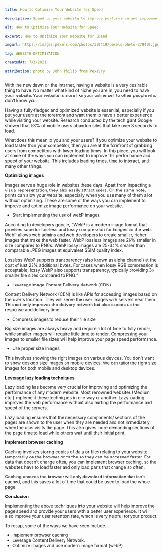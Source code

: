```yaml
---
title: How to Optimize Your Website for Speed

description: Speed up your website to improve performance and implement best practices

alt: How to Optimize Your Website for Speed

excerpt: How to Optimize Your Website for Speed

imgurl: https://images.pexels.com/photos/379419/pexels-photo-379419.jpeg?auto=compress&cs=tinysrgb&w=1600

tag: WEBSITE OPTIMIZATION

createdAt: 7/3/2021

attribution: photo by John Philip from Pexelry
---
```


With the new dawn on the internet, having a website is a very desirable thing to have. No matter what kind of niche you are in, you need to have your website. Your website is more like your online self to other people who don’t know you.

Having a fully-fledged and optimized website is essential, especially if you put your users at the forefront and want them to have a better experience while visiting your website. Research conducted by the tech giant Google showed that 53% of mobile users abandon sites that take over 3 seconds to load.

What does this mean to you and your users? If you optimize your website to load faster than your competitor, then you are at the forefront of grabbing users from competitors with lower loading times.
In this piece, you will look at some of the ways you can implement to improve the performance and speed of your website. This includes loading times, time to interact, and many other things.

**Optimizing images**

Images serve a huge role in websites these days. Apart from impacting a visual representation, they also easily attract users. On the same note, prints can slow your website, especially when you use many of them a lot without optimizing.
These are some of the ways you can implement to improve and optimize image performance on your website.

- Start implementing the use of webP images.

According to developers google, “WebP is a modern image format that provides superior lossless and lossy compression for images on the web. WebP allows web admins and web developers to create smaller, richer images that make the web faster.
WebP lossless images are 26% smaller in size compared to PNGs. WebP lossy images are 25-34% smaller than comparable JPEG images at equivalent SSIM quality index.

Lossless WebP supports transparency (also known as alpha channel) at the cost of just 22% additional bytes. For cases when lossy RGB compression is acceptable, lossy WebP also supports transparency, typically providing 3× smaller file sizes compared to PNG.”

- Leverage image Content Delivery Network (CDN)

Content Delivery Network (CDN) is like APIs for accessing images based on the user's location. They will serve the user images with servers near them. This not only improves the delivery network but also speeds up the response and delivery time.

- Compress images to reduce their file size

Big size images are always heavy and require a lot of time to fully render, while smaller images will require little time to render. Compressing your images to smaller file sizes will help improve your page speed performance.

- Use proper size images

This involves showing the right images on various devices. You don’t want to show desktop size images on mobile devices. We can tailor the right size images for both mobile and desktop devices.

**Leverage lazy loading techniques**

Lazy loading has become very crucial for improving and optimizing the performance of any modern website. Most renowned websites (Medium etc.) implement these techniques in one way or another. Lazy loading improves the web performance without also hurting the performance and speed of the servers.

Lazy loading ensures that the necessary components/ sections of the pages are shown to the user when they are needed and not immediately when the user visits the page. This also gives more demanding sections of the page time to load while others wait until their initial print.

**Implement browser caching**

Caching involves storing copies of data or files relating to your website temporarily on the browser or cache so they can be accessed faster. For data that doesn’t change often, you can implement browser caching, so the websites have to load faster and only load parts that change so often.

Caching ensures the browser will only download information that isn't cached, and this saves a lot of time that could be used to load the whole page.

**Conclusion**

Implementing the above techniques into your website will help improve the page speed and provide your users with a better user experience. It will also improve your user retention rate, which is very helpful for your product.

To recap, some of the ways we have seen include.

- Implement browser caching
- Leverage Content Delivery Network.
- Optimize images and use modern image format (webP)
